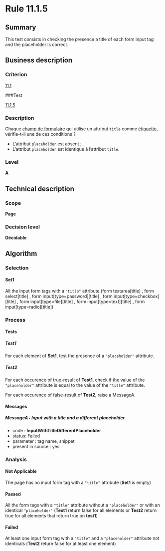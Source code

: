 # Rule 11.1.5

## Summary

This test consists in checking the presence a title of each form input tag and the placeholder is correct.

## Business description

### Criterion

[11.1](http://references.modernisation.gouv.fr/rgaa/criteres.html#crit-11-1)

###Test

[11.1.5](http://references.modernisation.gouv.fr/rgaa/criteres.html#test-11-1-5)

### Description

Chaque <a href="http://references.modernisation.gouv.fr/rgaa/glossaire.html#champ-de-saisie-de-formulaire">champ de formulaire</a> qui utilise un attribut `title` comme <a href="http://references.modernisation.gouv.fr/rgaa/glossaire.html#tiquette-de-champs-de-formulaire">&eacute;tiquette</a>, v&eacute;rifie-t-il une de ces conditions ?

*  L’attribut `placeholder` est absent ;
*  L’attribut `placeholder` est identique à l’attribut `title`.

### Level

**A**

## Technical description

### Scope

**Page**

### Decision level

**Décidable**

## Algorithm

### Selection
 
#### Set1

All the input form tags with a `"title"` attribute (form textarea[title] , form select[title] , form input[type=password][title] , form input[type=checkbox][title] , form input[type=file][title] , form input[type=text][title] , form input[type=radio][title])

### Process

#### Tests

##### Test1

For each element of **Set1**, test the presence of a `"placeholder"` attribute.

##### Test2

For each occurence of true-result of **Test1**, check if the value of the `"placeholder"` attribute is equal to the value of the `"title"` attribute.

For each occurence of false-result of **Test2**, raise a MessageA.

#### Messages 

##### MessageA : Input with a title and a different placeholder

- code : **InputWithTitleDifferentPlaceholder**
- status: Failed
- parameter : tag name, snippet
- present in source : yes

### Analysis

#### Not Applicable

The page has no input form tag with a `"title"` attribute (**Set1** is empty)

#### Passed

All the form tags with a `"title"` attribute without a `"placeholder"` or with an identical `"placeholder"` (**Test1** return false for all elements or **Test2** return true for all elements that return true on **test1**)

#### Failed

At least one input form tag with a `"title"` and a `"placeholder"` attribute not identicals (**Test2** return false for at least one element)

